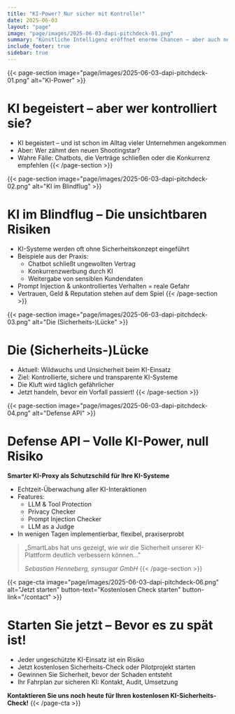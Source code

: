 ```yaml
---
title: "KI-Power? Nur sicher mit Kontrolle!"
date: 2025-06-03
layout: "page"
image: "page/images/2025-06-03-dapi-pitchdeck-01.png"
summary: "Künstliche Intelligenz eröffnet enorme Chancen – aber auch neue Risiken: KI-Agenten und Chatbots können ohne geeignete Schutzmechanismen Verträge abschließen, sensible Daten preisgeben oder sogar Konkurrenzprodukte empfehlen. Viele Unternehmen unterschätzen diese Gefahren und setzen KI-Systeme ungeschützt ein."
include_footer: true
sidebar: true
---
```


{{< page-section image="page/images/2025-06-03-dapi-pitchdeck-01.png" alt="KI-Power" >}}
# KI begeistert – aber wer kontrolliert sie?

- KI begeistert – und ist schon im Alltag vieler Unternehmen angekommen
- Aber: Wer zähmt den neuen Shootingstar?
- Wahre Fälle: Chatbots, die Verträge schließen oder die Konkurrenz empfehlen
{{< /page-section >}}

{{< page-section image="page/images/2025-06-03-dapi-pitchdeck-02.png" alt="KI im Blindflug" >}}
# KI im Blindflug – Die unsichtbaren Risiken

- KI-Systeme werden oft ohne Sicherheitskonzept eingeführt
- Beispiele aus der Praxis:
  - Chatbot schließt ungewollten Vertrag
  - Konkurrenzwerbung durch KI
  - Weitergabe von sensiblen Kundendaten
- Prompt Injection & unkontrolliertes Verhalten = reale Gefahr
- Vertrauen, Geld & Reputation stehen auf dem Spiel
{{< /page-section >}}

{{< page-section image="page/images/2025-06-03-dapi-pitchdeck-03.png" alt="Die (Sicherheits-)Lücke" >}}
# Die (Sicherheits-)Lücke

- Aktuell: Wildwuchs und Unsicherheit beim KI-Einsatz
- Ziel: Kontrollierte, sichere und transparente KI-Systeme
- Die Kluft wird täglich gefährlicher
- Jetzt handeln, bevor ein Vorfall passiert!
{{< /page-section >}}

{{< page-section image="page/images/2025-06-03-dapi-pitchdeck-04.png" alt="Defense API" >}}
# Defense API – Volle KI-Power, null Risiko

**Smarter KI-Proxy als Schutzschild für Ihre KI-Systeme**

- Echtzeit-Überwachung aller KI-Interaktionen
- Features:
  - LLM & Tool Protection
  - Privacy Checker
  - Prompt Injection Checker
  - LLM as a Judge
- In wenigen Tagen implementierbar, flexibel, praxiserprobt

> „SmartLabs hat uns gezeigt, wie wir die Sicherheit unserer KI-Plattform deutlich verbessern können..."
> 
> *Sebastian Henneberg, synsugar GmbH*
{{< /page-section >}}

{{< page-cta image="page/images/2025-06-03-dapi-pitchdeck-06.png" alt="Jetzt starten" button-text="Kostenlosen Check starten" button-link="/contact" >}}
# Starten Sie jetzt – Bevor es zu spät ist!

- Jeder ungeschützte KI-Einsatz ist ein Risiko
- Jetzt kostenlosen Sicherheits-Check oder Pilotprojekt starten
- Gewinnen Sie Sicherheit, bevor der Schaden entsteht
- Ihr Fahrplan zur sicheren KI: Kontakt, Audit, Umsetzung

**Kontaktieren Sie uns noch heute für Ihren kostenlosen KI-Sicherheits-Check!**
{{< /page-cta >}}